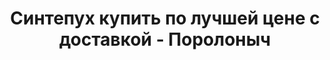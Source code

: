 ---
title: Синтепух купить по лучшей цене с доставкой - Поролоныч
description: Купить синтепух в розницу с доставкой по Москве в интернет-магазине Поролоныча.

layout: product
permalink: /catalog/:path
type: "product"

weight: 3

prod_title: Синтепух
prod_short_desc: Синтетический аналог натурального пуха. Применяется в качестве наполнителя для подушек, одеял, мягкой мебели и детских товаров.
prod_full_desc: <b>Синтепух</b> - это синтетический аналог натурального пуха. Мягкий, эластичный, гипоаллергенный материал, максимально близкий по свойствам к натуральному пуху водоплавающих птиц. Применяется в качестве наполнителя для подушек, одеял, мягкой мебели и детских игрушек, а также в качестве утеплителя при производстве верхней одежды.
prod_message: При заказе товара пожалуйста уточните необходимые параметры (количество).
price: 250
price-a: " руб/кг"

chars:
- "Состав: 100% полиэфирные волокна"
- "Вес упаковки, кг: 5, 10, 15"

usage:
- "Домашний текстиль (наполнитель для одеял и подушек)"
- "Производство мягкой мебели"
- "Детские товары (набивка мягких игрушек и предметов декора детских комнат)"
- "Производство верхней одежды"
- "Производство туристического снаряжения, товаров для активного отдыха"
---